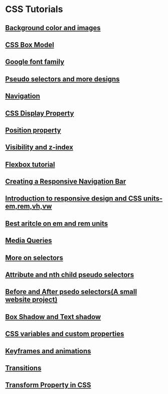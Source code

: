 # CSS Tutorials
## <a href="tut17.htm">Background color and images</a>
## <a href="tut20.htm">CSS Box Model</a>
## <a href="tut21.htm">Google font family</a>
## <a href="tut22.htm">Pseudo selectors and more designs </a>
## <a href="tut23.htm">Navigation</a>
## <a href="tut24.htm">CSS Display Property</a>
## <a href="tut25.htm">Position property</a>
## <a href="tut27.htm">Visibility and z-index</a>
## <a href="tut28.htm">Flexbox tutorial</a>
## <b><a href="tut28.htm">Creating a Responsive Navigation Bar</a></b>
## <a href="tut29.htm">Introduction to responsive design and CSS units- em,rem,vh,vw</a>
## <a href="https://webdesign.tutsplus.com/tutorials/comprehensive-guide-when-to-use-em-vs-rem--cms-23984"><b>Best aritcle on em and rem units</b></a>

## <a href="tut30.htm">Media Queries</a>
## <a href="tut31.htm">More on selectors</a>
## <a href="tut32.htm">Attribute and nth child pseudo selectors</a>
## <a href="tut33.htm">Before and After psedo selectors(A small website project)</a>
## <a href="tut34.htm">Box Shadow and Text shadow</a>
## <a href="tut35.htm">CSS variables and custom properties</a>
## <a href="tut36.htm">Keyframes and animations</a>
## <a href="tut37.htm">Transitions</a>
## <a href="tut38.htm">Transform Property in CSS</a>



